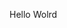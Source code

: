 Hello Wolrd

























































































































































































































































































































































































































































































































































































































































































































































































































































































































































































































































































































































































































































































































































































































































































































































































































































































































































































































































































































































































































































































































































































































































































































































































































































































































































































































































































































































































































































































































































































































































































































































































































































